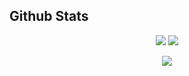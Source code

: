 ## Github Stats
<p align = "center">
  <img src = "https://github-readme-stats.vercel.app/api?username=IceDev528&show_icons=true&&include_all_commits=true&count_private=true&theme=light&line_height=27">
  <img src = "https://github-readme-stats.vercel.app/api/top-langs/?username=IceDev528&langs_count=8&layout=compact&theme=light&include_all_commits=true&line_height=27">
  </a>
  
<p align="center" style="margin-bottom: 10px;">
    <img src="https://github-profile-trophy.vercel.app/?username=IceDev528&column=7&theme=light"/>
</p>
</p>
</details>
